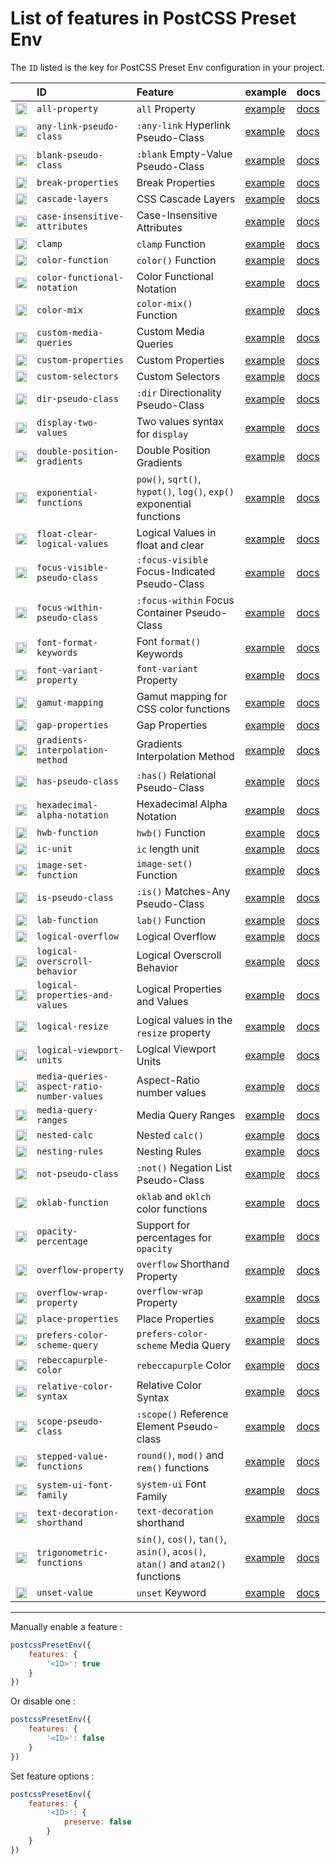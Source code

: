 # List of features in PostCSS Preset Env

The `ID` listed is the key for PostCSS Preset Env configuration in your project.

| | ID | Feature | example | docs |
|:--- |:--- |:--- |:--- |:--- |
| [<img alt="Baseline Status" src="https://cssdb.org/images/badges-baseline/all-property.svg" height="18">](https://cssdb.org/#all-property) | `all-property` | `all` Property | [example](https://preset-env.cssdb.org/features/#all-property) | [docs](https://github.com/maximkoretskiy/postcss-initial#readme) |
| [<img alt="Baseline Status" src="https://cssdb.org/images/badges-baseline/any-link-pseudo-class.svg" height="18">](https://cssdb.org/#any-link-pseudo-class) | `any-link-pseudo-class` | `:any-link` Hyperlink Pseudo-Class | [example](https://preset-env.cssdb.org/features/#any-link-pseudo-class) | [docs](https://github.com/csstools/postcss-plugins/tree/main/plugins/postcss-pseudo-class-any-link#readme) |
| [<img alt="Baseline Status" src="https://cssdb.org/images/badges-baseline/blank-pseudo-class.svg" height="18">](https://cssdb.org/#blank-pseudo-class) | `blank-pseudo-class` | `:blank` Empty-Value Pseudo-Class | [example](https://preset-env.cssdb.org/features/#blank-pseudo-class) | [docs](https://github.com/csstools/postcss-plugins/tree/main/plugins/css-blank-pseudo#readme) |
| [<img alt="Baseline Status" src="https://cssdb.org/images/badges-baseline/break-properties.svg" height="18">](https://cssdb.org/#break-properties) | `break-properties` | Break Properties | [example](https://preset-env.cssdb.org/features/#break-properties) | [docs](https://github.com/shrpne/postcss-page-break#readme) |
| [<img alt="Baseline Status" src="https://cssdb.org/images/badges-baseline/cascade-layers.svg" height="18">](https://cssdb.org/#cascade-layers) | `cascade-layers` | CSS Cascade Layers | [example](https://preset-env.cssdb.org/features/#cascade-layers) | [docs](https://github.com/csstools/postcss-plugins/tree/main/plugins/postcss-cascade-layers#readme) |
| [<img alt="Baseline Status" src="https://cssdb.org/images/badges-baseline/case-insensitive-attributes.svg" height="18">](https://cssdb.org/#case-insensitive-attributes) | `case-insensitive-attributes` | Case-Insensitive Attributes | [example](https://preset-env.cssdb.org/features/#case-insensitive-attributes) | [docs](https://github.com/csstools/postcss-plugins/tree/main/plugins/postcss-attribute-case-insensitive#readme) |
| [<img alt="Baseline Status" src="https://cssdb.org/images/badges-baseline/clamp.svg" height="18">](https://cssdb.org/#clamp) | `clamp` | `clamp` Function | [example](https://preset-env.cssdb.org/features/#clamp) | [docs](https://github.com/polemius/postcss-clamp#readme) |
| [<img alt="Baseline Status" src="https://cssdb.org/images/badges-baseline/color-function.svg" height="18">](https://cssdb.org/#color-function) | `color-function` | `color()` Function | [example](https://preset-env.cssdb.org/features/#color-function) | [docs](https://github.com/csstools/postcss-plugins/tree/main/plugins/postcss-color-function#readme) |
| [<img alt="Baseline Status" src="https://cssdb.org/images/badges-baseline/color-functional-notation.svg" height="18">](https://cssdb.org/#color-functional-notation) | `color-functional-notation` | Color Functional Notation | [example](https://preset-env.cssdb.org/features/#color-functional-notation) | [docs](https://github.com/csstools/postcss-plugins/tree/main/plugins/postcss-color-functional-notation#readme) |
| [<img alt="Baseline Status" src="https://cssdb.org/images/badges-baseline/color-mix.svg" height="18">](https://cssdb.org/#color-mix) | `color-mix` | `color-mix()` Function | [example](https://preset-env.cssdb.org/features/#color-mix) | [docs](https://github.com/csstools/postcss-plugins/tree/main/plugins/postcss-color-mix-function#readme) |
| [<img alt="Baseline Status" src="https://cssdb.org/images/badges-baseline/custom-media-queries.svg" height="18">](https://cssdb.org/#custom-media-queries) | `custom-media-queries` | Custom Media Queries | [example](https://preset-env.cssdb.org/features/#custom-media-queries) | [docs](https://github.com/csstools/postcss-plugins/tree/main/plugins/postcss-custom-media#readme) |
| [<img alt="Baseline Status" src="https://cssdb.org/images/badges-baseline/custom-properties.svg" height="18">](https://cssdb.org/#custom-properties) | `custom-properties` | Custom Properties | [example](https://preset-env.cssdb.org/features/#custom-properties) | [docs](https://github.com/csstools/postcss-plugins/tree/main/plugins/postcss-custom-properties#readme) |
| [<img alt="Baseline Status" src="https://cssdb.org/images/badges-baseline/custom-selectors.svg" height="18">](https://cssdb.org/#custom-selectors) | `custom-selectors` | Custom Selectors | [example](https://preset-env.cssdb.org/features/#custom-selectors) | [docs](https://github.com/csstools/postcss-plugins/tree/main/plugins/postcss-custom-selectors#readme) |
| [<img alt="Baseline Status" src="https://cssdb.org/images/badges-baseline/dir-pseudo-class.svg" height="18">](https://cssdb.org/#dir-pseudo-class) | `dir-pseudo-class` | `:dir` Directionality Pseudo-Class | [example](https://preset-env.cssdb.org/features/#dir-pseudo-class) | [docs](https://github.com/csstools/postcss-plugins/tree/main/plugins/postcss-dir-pseudo-class#readme) |
| [<img alt="Baseline Status" src="https://cssdb.org/images/badges-baseline/display-two-values.svg" height="18">](https://cssdb.org/#display-two-values) | `display-two-values` | Two values syntax for `display` | [example](https://preset-env.cssdb.org/features/#display-two-values) | [docs](https://github.com/csstools/postcss-plugins/tree/main/plugins/postcss-normalize-display-values#readme) |
| [<img alt="Baseline Status" src="https://cssdb.org/images/badges-baseline/double-position-gradients.svg" height="18">](https://cssdb.org/#double-position-gradients) | `double-position-gradients` | Double Position Gradients | [example](https://preset-env.cssdb.org/features/#double-position-gradients) | [docs](https://github.com/csstools/postcss-plugins/tree/main/plugins/postcss-double-position-gradients#readme) |
| [<img alt="Baseline Status" src="https://cssdb.org/images/badges-baseline/exponential-functions.svg" height="18">](https://cssdb.org/#exponential-functions) | `exponential-functions` | `pow()`, `sqrt()`, `hypot()`, `log()`, `exp()` exponential functions | [example](https://preset-env.cssdb.org/features/#exponential-functions) | [docs](https://github.com/csstools/postcss-plugins/tree/main/plugins/postcss-exponential-functions#readme) |
| [<img alt="Baseline Status" src="https://cssdb.org/images/badges-baseline/float-clear-logical-values.svg" height="18">](https://cssdb.org/#float-clear-logical-values) | `float-clear-logical-values` | Logical Values in float and clear | [example](https://preset-env.cssdb.org/features/#float-clear-logical-values) | [docs](https://github.com/csstools/postcss-plugins/tree/main/plugins/postcss-logical-float-and-clear#readme) |
| [<img alt="Baseline Status" src="https://cssdb.org/images/badges-baseline/focus-visible-pseudo-class.svg" height="18">](https://cssdb.org/#focus-visible-pseudo-class) | `focus-visible-pseudo-class` | `:focus-visible` Focus-Indicated Pseudo-Class | [example](https://preset-env.cssdb.org/features/#focus-visible-pseudo-class) | [docs](https://github.com/csstools/postcss-plugins/tree/main/plugins/postcss-focus-visible#readme) |
| [<img alt="Baseline Status" src="https://cssdb.org/images/badges-baseline/focus-within-pseudo-class.svg" height="18">](https://cssdb.org/#focus-within-pseudo-class) | `focus-within-pseudo-class` | `:focus-within` Focus Container Pseudo-Class | [example](https://preset-env.cssdb.org/features/#focus-within-pseudo-class) | [docs](https://github.com/csstools/postcss-plugins/tree/main/plugins/postcss-focus-within#readme) |
| [<img alt="Baseline Status" src="https://cssdb.org/images/badges-baseline/font-format-keywords.svg" height="18">](https://cssdb.org/#font-format-keywords) | `font-format-keywords` | Font `format()` Keywords | [example](https://preset-env.cssdb.org/features/#font-format-keywords) | [docs](https://github.com/valtlai/postcss-font-format-keywords#readme) |
| [<img alt="Baseline Status" src="https://cssdb.org/images/badges-baseline/font-variant-property.svg" height="18">](https://cssdb.org/#font-variant-property) | `font-variant-property` | `font-variant` Property | [example](https://preset-env.cssdb.org/features/#font-variant-property) | [docs](https://github.com/postcss/postcss-font-variant#readme) |
| [<img alt="Baseline Status" src="https://cssdb.org/images/badges-baseline/gamut-mapping.svg" height="18">](https://cssdb.org/#gamut-mapping) | `gamut-mapping` | Gamut mapping for CSS color functions | [example](https://preset-env.cssdb.org/features/#gamut-mapping) | [docs](https://github.com/csstools/postcss-plugins/tree/main/plugins/postcss-gamut-mapping#readme) |
| [<img alt="Baseline Status" src="https://cssdb.org/images/badges-baseline/gap-properties.svg" height="18">](https://cssdb.org/#gap-properties) | `gap-properties` | Gap Properties | [example](https://preset-env.cssdb.org/features/#gap-properties) | [docs](https://github.com/csstools/postcss-plugins/tree/main/plugins/postcss-gap-properties#readme) |
| [<img alt="Baseline Status" src="https://cssdb.org/images/badges-baseline/gradients-interpolation-method.svg" height="18">](https://cssdb.org/#gradients-interpolation-method) | `gradients-interpolation-method` | Gradients Interpolation Method | [example](https://preset-env.cssdb.org/features/#gradients-interpolation-method) | [docs](https://github.com/csstools/postcss-plugins/tree/main/plugins/postcss-gradients-interpolation-method#readme) |
| [<img alt="Baseline Status" src="https://cssdb.org/images/badges-baseline/has-pseudo-class.svg" height="18">](https://cssdb.org/#has-pseudo-class) | `has-pseudo-class` | `:has()` Relational Pseudo-Class | [example](https://preset-env.cssdb.org/features/#has-pseudo-class) | [docs](https://github.com/csstools/postcss-plugins/tree/main/plugins/css-has-pseudo#readme) |
| [<img alt="Baseline Status" src="https://cssdb.org/images/badges-baseline/hexadecimal-alpha-notation.svg" height="18">](https://cssdb.org/#hexadecimal-alpha-notation) | `hexadecimal-alpha-notation` | Hexadecimal Alpha Notation | [example](https://preset-env.cssdb.org/features/#hexadecimal-alpha-notation) | [docs](https://github.com/csstools/postcss-plugins/tree/main/plugins/postcss-color-hex-alpha#readme) |
| [<img alt="Baseline Status" src="https://cssdb.org/images/badges-baseline/hwb-function.svg" height="18">](https://cssdb.org/#hwb-function) | `hwb-function` | `hwb()` Function | [example](https://preset-env.cssdb.org/features/#hwb-function) | [docs](https://github.com/csstools/postcss-plugins/tree/main/plugins/postcss-hwb-function#readme) |
| [<img alt="Baseline Status" src="https://cssdb.org/images/badges-baseline/ic-unit.svg" height="18">](https://cssdb.org/#ic-unit) | `ic-unit` | `ic` length unit | [example](https://preset-env.cssdb.org/features/#ic-unit) | [docs](https://github.com/csstools/postcss-plugins/tree/main/plugins/postcss-ic-unit#readme) |
| [<img alt="Baseline Status" src="https://cssdb.org/images/badges-baseline/image-set-function.svg" height="18">](https://cssdb.org/#image-set-function) | `image-set-function` | `image-set()` Function | [example](https://preset-env.cssdb.org/features/#image-set-function) | [docs](https://github.com/csstools/postcss-plugins/tree/main/plugins/postcss-image-set-function#readme) |
| [<img alt="Baseline Status" src="https://cssdb.org/images/badges-baseline/is-pseudo-class.svg" height="18">](https://cssdb.org/#is-pseudo-class) | `is-pseudo-class` | `:is()` Matches-Any Pseudo-Class | [example](https://preset-env.cssdb.org/features/#is-pseudo-class) | [docs](https://github.com/csstools/postcss-plugins/tree/main/plugins/postcss-is-pseudo-class#readme) |
| [<img alt="Baseline Status" src="https://cssdb.org/images/badges-baseline/lab-function.svg" height="18">](https://cssdb.org/#lab-function) | `lab-function` | `lab()` Function | [example](https://preset-env.cssdb.org/features/#lab-function) | [docs](https://github.com/csstools/postcss-plugins/tree/main/plugins/postcss-lab-function#readme) |
| [<img alt="Baseline Status" src="https://cssdb.org/images/badges-baseline/logical-overflow.svg" height="18">](https://cssdb.org/#logical-overflow) | `logical-overflow` | Logical Overflow | [example](https://preset-env.cssdb.org/features/#logical-overflow) | [docs](https://github.com/csstools/postcss-plugins/tree/main/plugins/postcss-logical-overflow#readme) |
| [<img alt="Baseline Status" src="https://cssdb.org/images/badges-baseline/logical-overscroll-behavior.svg" height="18">](https://cssdb.org/#logical-overscroll-behavior) | `logical-overscroll-behavior` | Logical Overscroll Behavior | [example](https://preset-env.cssdb.org/features/#logical-overscroll-behavior) | [docs](https://github.com/csstools/postcss-plugins/tree/main/plugins/postcss-logical-overscroll-behavior#readme) |
| [<img alt="Baseline Status" src="https://cssdb.org/images/badges-baseline/logical-properties-and-values.svg" height="18">](https://cssdb.org/#logical-properties-and-values) | `logical-properties-and-values` | Logical Properties and Values | [example](https://preset-env.cssdb.org/features/#logical-properties-and-values) | [docs](https://github.com/csstools/postcss-plugins/tree/main/plugins/postcss-logical#readme) |
| [<img alt="Baseline Status" src="https://cssdb.org/images/badges-baseline/logical-resize.svg" height="18">](https://cssdb.org/#logical-resize) | `logical-resize` | Logical values in the `resize` property | [example](https://preset-env.cssdb.org/features/#logical-resize) | [docs](https://github.com/csstools/postcss-plugins/tree/main/plugins/postcss-logical-resize#readme) |
| [<img alt="Baseline Status" src="https://cssdb.org/images/badges-baseline/logical-viewport-units.svg" height="18">](https://cssdb.org/#logical-viewport-units) | `logical-viewport-units` | Logical Viewport Units | [example](https://preset-env.cssdb.org/features/#logical-viewport-units) | [docs](https://github.com/csstools/postcss-plugins/tree/main/plugins/postcss-logical-viewport-units#readme) |
| [<img alt="Baseline Status" src="https://cssdb.org/images/badges-baseline/media-queries-aspect-ratio-number-values.svg" height="18">](https://cssdb.org/#media-queries-aspect-ratio-number-values) | `media-queries-aspect-ratio-number-values` | Aspect-Ratio number values | [example](https://preset-env.cssdb.org/features/#media-queries-aspect-ratio-number-values) | [docs](https://github.com/csstools/postcss-plugins/tree/main/plugins/postcss-media-queries-aspect-ratio-number-values#readme) |
| [<img alt="Baseline Status" src="https://cssdb.org/images/badges-baseline/media-query-ranges.svg" height="18">](https://cssdb.org/#media-query-ranges) | `media-query-ranges` | Media Query Ranges | [example](https://preset-env.cssdb.org/features/#media-query-ranges) | [docs](https://github.com/csstools/postcss-plugins/tree/main/plugins/postcss-media-minmax#readme) |
| [<img alt="Baseline Status" src="https://cssdb.org/images/badges-baseline/nested-calc.svg" height="18">](https://cssdb.org/#nested-calc) | `nested-calc` | Nested `calc()` | [example](https://preset-env.cssdb.org/features/#nested-calc) | [docs](https://github.com/csstools/postcss-plugins/tree/main/plugins/postcss-nested-calc#readme) |
| [<img alt="Baseline Status" src="https://cssdb.org/images/badges-baseline/nesting-rules.svg" height="18">](https://cssdb.org/#nesting-rules) | `nesting-rules` | Nesting Rules | [example](https://preset-env.cssdb.org/features/#nesting-rules) | [docs](https://github.com/csstools/postcss-plugins/tree/main/plugins/postcss-nesting#readme) |
| [<img alt="Baseline Status" src="https://cssdb.org/images/badges-baseline/not-pseudo-class.svg" height="18">](https://cssdb.org/#not-pseudo-class) | `not-pseudo-class` | `:not()` Negation List Pseudo-Class | [example](https://preset-env.cssdb.org/features/#not-pseudo-class) | [docs](https://github.com/csstools/postcss-plugins/tree/main/plugins/postcss-selector-not#readme) |
| [<img alt="Baseline Status" src="https://cssdb.org/images/badges-baseline/oklab-function.svg" height="18">](https://cssdb.org/#oklab-function) | `oklab-function` | `oklab` and `oklch` color functions | [example](https://preset-env.cssdb.org/features/#oklab-function) | [docs](https://github.com/csstools/postcss-plugins/tree/main/plugins/postcss-oklab-function#readme) |
| [<img alt="Baseline Status" src="https://cssdb.org/images/badges-baseline/opacity-percentage.svg" height="18">](https://cssdb.org/#opacity-percentage) | `opacity-percentage` | Support for percentages for `opacity` | [example](https://preset-env.cssdb.org/features/#opacity-percentage) | [docs](https://github.com/mrcgrtz/postcss-opacity-percentage#readme) |
| [<img alt="Baseline Status" src="https://cssdb.org/images/badges-baseline/overflow-property.svg" height="18">](https://cssdb.org/#overflow-property) | `overflow-property` | `overflow` Shorthand Property | [example](https://preset-env.cssdb.org/features/#overflow-property) | [docs](https://github.com/csstools/postcss-plugins/tree/main/plugins/postcss-overflow-shorthand#readme) |
| [<img alt="Baseline Status" src="https://cssdb.org/images/badges-baseline/overflow-wrap-property.svg" height="18">](https://cssdb.org/#overflow-wrap-property) | `overflow-wrap-property` | `overflow-wrap` Property | [example](https://preset-env.cssdb.org/features/#overflow-wrap-property) | [docs](https://github.com/mattdimu/postcss-replace-overflow-wrap#readme) |
| [<img alt="Baseline Status" src="https://cssdb.org/images/badges-baseline/place-properties.svg" height="18">](https://cssdb.org/#place-properties) | `place-properties` | Place Properties | [example](https://preset-env.cssdb.org/features/#place-properties) | [docs](https://github.com/csstools/postcss-plugins/tree/main/plugins/postcss-place#readme) |
| [<img alt="Baseline Status" src="https://cssdb.org/images/badges-baseline/prefers-color-scheme-query.svg" height="18">](https://cssdb.org/#prefers-color-scheme-query) | `prefers-color-scheme-query` | `prefers-color-scheme` Media Query | [example](https://preset-env.cssdb.org/features/#prefers-color-scheme-query) | [docs](https://github.com/csstools/postcss-plugins/tree/main/plugins/css-prefers-color-scheme#readme) |
| [<img alt="Baseline Status" src="https://cssdb.org/images/badges-baseline/rebeccapurple-color.svg" height="18">](https://cssdb.org/#rebeccapurple-color) | `rebeccapurple-color` | `rebeccapurple` Color | [example](https://preset-env.cssdb.org/features/#rebeccapurple-color) | [docs](https://github.com/csstools/postcss-plugins/tree/main/plugins/postcss-color-rebeccapurple#readme) |
| [<img alt="Baseline Status" src="https://cssdb.org/images/badges-baseline/relative-color-syntax.svg" height="18">](https://cssdb.org/#relative-color-syntax) | `relative-color-syntax` | Relative Color Syntax | [example](https://preset-env.cssdb.org/features/#relative-color-syntax) | [docs](https://github.com/csstools/postcss-plugins/tree/main/plugins/postcss-relative-color-syntax#readme) |
| [<img alt="Baseline Status" src="https://cssdb.org/images/badges-baseline/scope-pseudo-class.svg" height="18">](https://cssdb.org/#scope-pseudo-class) | `scope-pseudo-class` | `:scope()` Reference Element Pseudo-class | [example](https://preset-env.cssdb.org/features/#scope-pseudo-class) | [docs](https://github.com/csstools/postcss-plugins/tree/main/plugins/postcss-scope-pseudo-class#readme) |
| [<img alt="Baseline Status" src="https://cssdb.org/images/badges-baseline/stepped-value-functions.svg" height="18">](https://cssdb.org/#stepped-value-functions) | `stepped-value-functions` | `round()`, `mod()` and `rem()` functions | [example](https://preset-env.cssdb.org/features/#stepped-value-functions) | [docs](https://github.com/csstools/postcss-plugins/tree/main/plugins/postcss-stepped-value-functions#readme) |
| [<img alt="Baseline Status" src="https://cssdb.org/images/badges-baseline/system-ui-font-family.svg" height="18">](https://cssdb.org/#system-ui-font-family) | `system-ui-font-family` | `system-ui` Font Family | [example](https://preset-env.cssdb.org/features/#system-ui-font-family) | [docs](https://github.com/JLHwung/postcss-font-family-system-ui#readme) |
| [<img alt="Baseline Status" src="https://cssdb.org/images/badges-baseline/text-decoration-shorthand.svg" height="18">](https://cssdb.org/#text-decoration-shorthand) | `text-decoration-shorthand` | `text-decoration` shorthand | [example](https://preset-env.cssdb.org/features/#text-decoration-shorthand) | [docs](https://github.com/csstools/postcss-plugins/tree/main/plugins/postcss-text-decoration-shorthand#readme) |
| [<img alt="Baseline Status" src="https://cssdb.org/images/badges-baseline/trigonometric-functions.svg" height="18">](https://cssdb.org/#trigonometric-functions) | `trigonometric-functions` | `sin()`, `cos()`, `tan()`, `asin()`, `acos()`, `atan()` and `atan2()` functions | [example](https://preset-env.cssdb.org/features/#trigonometric-functions) | [docs](https://github.com/csstools/postcss-plugins/tree/main/plugins/postcss-trigonometric-functions#readme) |
| [<img alt="Baseline Status" src="https://cssdb.org/images/badges-baseline/unset-value.svg" height="18">](https://cssdb.org/#unset-value) | `unset-value` | `unset` Keyword | [example](https://preset-env.cssdb.org/features/#unset-value) | [docs](https://github.com/csstools/postcss-plugins/tree/main/plugins/postcss-unset-value#readme) |


-------

Manually enable a feature :

```js
postcssPresetEnv({
	features: {
		'<ID>': true
	}
})
```

Or disable one :

```js
postcssPresetEnv({
	features: {
		'<ID>': false
	}
})
```

Set feature options :

```js
postcssPresetEnv({
	features: {
		'<ID>': {
			preserve: false
		}
	}
})
```
